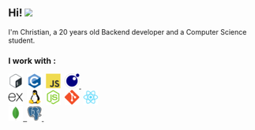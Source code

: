 ## Hi! <img src="https://github.com/TheDudeThatCode/TheDudeThatCode/blob/master/Assets/Hi.gif" width="30" />

I'm Christian, a 20 years old Backend developer and a Computer Science student.

### I work with :
<div>
  <img src="https://github.com/devicons/devicon/blob/master/icons/bash/bash-original.svg" title="Bash" alt="Bash icon" width="30" height="30"/>&nbsp;
  <img src="https://github.com/devicons/devicon/blob/master/icons/c/c-original.svg" title="C" alt="C icon" width="30" height="30"/>&nbsp;
  <img src="https://github.com/devicons/devicon/blob/master/icons/javascript/javascript-original.svg" title="JavaScript" alt="JavaScript icon" width="30" height="30"/>&nbsp;
  <a href="https://github.com/crissalave/stravaganza">
    <img src="https://github.com/devicons/devicon/blob/master/icons/lua/lua-original.svg" title="Lua" alt="Lua icon" width="30" height="30"/>&nbsp;
  </a>
</div>

<div>
  <img src="https://github.com/devicons/devicon/blob/master/icons/express/express-original.svg" title="Express" alt="Express" width="30" height="30"/>&nbsp;
  <img src="https://github.com/devicons/devicon/blob/master/icons/linux/linux-original.svg" title="Linux" alt="Linux icon" width="30" height="30"/>&nbsp;
  <img src="https://github.com/devicons/devicon/blob/master/icons/nodejs/nodejs-original.svg" title="NodeJS" alt="NodeJS icon" width="30" height="30"/>&nbsp;
  <img src="https://github.com/devicons/devicon/blob/master/icons/git/git-original.svg" title="Git" alt="Git icon" width="30" height="30"/>&nbsp;
  <img src="https://github.com/devicons/devicon/blob/master/icons/react/react-original.svg" title="Ract" alt="React icon" width="30" height="30"/>&nbsp;
</div>

<div>
  <a href="#">
    <img src="https://github.com/devicons/devicon/blob/master/icons/mongodb/mongodb-original.svg" title="MongoDB" alt="MongoDB icon" width="30" height="30"/>&nbsp;
  </a>
  
  <a href="#">
  <img src="https://github.com/devicons/devicon/blob/master/icons/postgresql/postgresql-original.svg" title="PosgreSQL" alt="PosgreSQL icon" width="30" height="30"/>&nbsp;
  </a>
</div>
